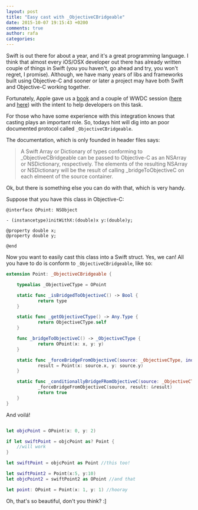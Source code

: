 ```yaml
---
layout: post
title: "Easy cast with _ObjectiveCBridgeable"
date: 2015-10-07 19:15:43 +0200
comments: true
author: rafa
categories:
---
```


Swift is out there for about a year, and it's a great programming language. I think that almost every iOS/OSX developer out there has already written couple of things in Swift (you you haven't, go ahead and try, you won't regret, I promise). Although, we have many years of libs and frameworks built using Objective-C and sooner or later a project may have both Swift and Objective-C working together.

Fortunately, Apple gave us a [book](https://itunes.apple.com/us/book/using-swift-cocoa-objective/id888894773?mt=11) and a couple of WWDC session ([here](https://developer.apple.com/videos/play/wwdc2014-406/) and [here](https://developer.apple.com/videos/play/wwdc2015-401/)) with the intent to help developers on this task.

For those who have some experience with this integration knows that casting plays an important role. So, todays hint will dig into an poor documented protocol called `_ObjectiveCBridgeable`.

The documentation, which is only founded in header files says:

> A Swift Array or Dictionary of types conforming to _ObjectiveCBridgeable can be passed to Objective-C as an NSArray or NSDictionary, respectively. The elements of the resulting NSArray or NSDictionary will be the result of calling _bridgeToObjectiveC on each elmeent of the source container.

Ok, but there is something else you can do with that, which is very handy.

Suppose that you have this class in Objective-C:

```objc
@interface OPoint: NSObject

- (instancetype)initWithX:(double)x y:(double)y;

@property double x;
@property double y;

@end
```

Now you want to easily cast this class into a Swift struct. Yes, we can! All you have to do is conform to `_ObjectiveCBridgeable`, like so:

```swift
extension Point: _ObjectiveCBridgeable {

    typealias _ObjectiveCType = OPoint

    static func _isBridgedToObjectiveC() -> Bool {
            return type
    }

    static func _getObjectiveCType() -> Any.Type {
            return ObjectiveCType.self
    }

    func _bridgeToObjectiveC() -> _ObjectiveCType {
            return OPoint(x: x, y: y)
    }

    static func _forceBridgeFromObjectiveC(source: _ObjectiveCType, inout result: Point?) {
            result = Point(x: source.x, y: source.y)
    }

    static func _conditionallyBridgeFRomObjectiveC(source: _ObjectiveCType, inout result: Point?) -> Bool {
            _forceBridgeFromObjectiveC(source, result: &result)
            return true
    }
}
```

And voilá!

```swift

let objcPoint = OPoint(x: 0, y: 2)

if let swiftPoint = objcPoint as? Point {
	//will work
}

let swiftPoint = objcPoint as Point //this too!

let swiftPoint2 = Point(x:5, y:10)
let objcPoint2 = swiftPoint2 as OPoint //and that

let point: OPoint = Point(x: 1, y: 1) //hooray
```

Oh, that's so beautiful, don't you think? :]